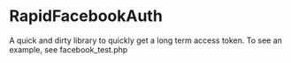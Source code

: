 RapidFacebookAuth
=================

A quick and dirty library to quickly get a long term access token.
To see an example, see facebook_test.php